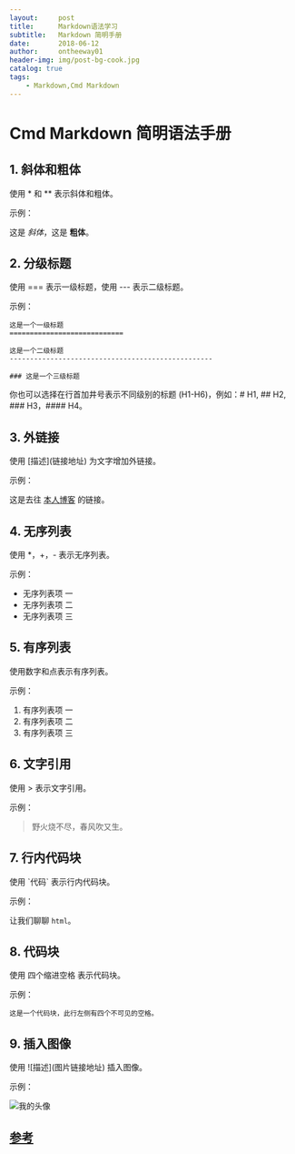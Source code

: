```yaml
---
layout:     post
title:      Markdown语法学习
subtitle:   Markdown 简明手册
date:       2018-06-12
author:     ontheeway01
header-img: img/post-bg-cook.jpg
catalog: true
tags:
    - Markdown,Cmd Markdown
---
```



# Cmd Markdown 简明语法手册


## 1. 斜体和粗体

使用 * 和 ** 表示斜体和粗体。

示例：

这是 *斜体*，这是 **粗体**。

## 2. 分级标题

使用 === 表示一级标题，使用 --- 表示二级标题。

示例：

```
这是一个一级标题
============================

这是一个二级标题
--------------------------------------------------

### 这是一个三级标题
```

你也可以选择在行首加井号表示不同级别的标题 (H1-H6)，例如：# H1, ## H2, ### H3，#### H4。

## 3. 外链接

使用 \[描述](链接地址) 为文字增加外链接。

示例：

这是去往 [本人博客](https://ontheway01.github.io/) 的链接。

## 4. 无序列表

使用 *，+，- 表示无序列表。

示例：

- 无序列表项 一
- 无序列表项 二
- 无序列表项 三

## 5. 有序列表

使用数字和点表示有序列表。

示例：

1. 有序列表项 一
2. 有序列表项 二
3. 有序列表项 三

## 6. 文字引用

使用 > 表示文字引用。

示例：

> 野火烧不尽，春风吹又生。

## 7. 行内代码块

使用 \`代码` 表示行内代码块。

示例：

让我们聊聊 `html`。

## 8.  代码块

使用 四个缩进空格 表示代码块。

示例：

    这是一个代码块，此行左侧有四个不可见的空格。

## 9.  插入图像

使用 \!\[描述](图片链接地址) 插入图像。

示例：

![我的头像](https://ontheway01.github.io/img/about-ontheway01.jpg)

## [参考](https://www.zybuluo.com/mdeditor?url=https://www.zybuluo.com/static/editor/md-help.markdown)